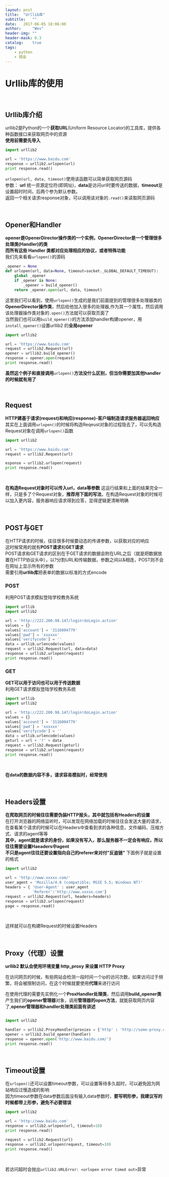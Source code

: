 ```yaml
---
layout: post
title:  "Urllib库"
subtitle:   ""
date:   2017-06-05 18:06:00
author:     "Wes"
header-img: ""
header-mask: 0.3
catalog:    true
tags:
    - python
    - 爬虫
---
```


<div id="Urllib库的使用"></div>

# Urllib库的使用

<br />

<div id="Urllib库介绍"></div>

## Urllib库介绍

urllib2是Python的一个**获取URL**(Uniform Resource Locator)的工具库，提供各种函数接口来获取网页中的资源  
**使用前需要先导入**  
```python
import urllib2

url = 'https://www.baidu.com'
response = urllib2.urlopen(url)
print response.read()
```
`urlopen(url, data, timeout)`使用该函数可以简单获取网页源码  
参数： **url** 统一资源定位符(即网址)，**data**是访问url时要传送的数据，**timeout**是设置超时时间，后两个参为默认参数。  
返回一个相关请求response对象，可以调用该对象的`.read()`来读取网页源码  

<br />

<div id="Opener和Handler"></div>

## Opener和Handler

**opener是OpenerDirector操作类的一个实例，OpenerDirector是一个管理很多处理类(Handler)的类**  
**而所有这些 Handler 类都对应处理相应的协议，或者特殊功能**  
我们先来看看`urlopen()`的源码
```python
_opener = None
def urlopen(url, data=None, timeout=socket._GLOBAL_DEFAULT_TIMEOUT):
    global _opener
    if _opener is None:
        _opener = build_opener()
    return _opener.open(url, data, timeout)
```
这里我们可以看到，使用`urlopen()`生成的是我们前面提到的管理很多处理器类的**OpenerDirector操作类**，然后给他加入很多的处理器,作为其一个属性，然后调用该处理器操作类对象的`.open()`方法就可以获取页面了  
当然我们也可以用`build_opener()`的方法添加handler构建opener，用`install_opener()`设置urllib2 的**全局opener**  
```python
import urllib2

url = 'https://www.baidu.com'
request = urllib2.Request(url)
opener = urllib2.build_opener()
response = opener.open(request)
print response.read()
```
**虽然这个例子和直接调用**`urlopen()`**方法没什么区别，但当你需要加其他handler的时候就有用了**  

<br />

<div id="Request"></div>

## Request

**HTTP建基于请求(request)和响应(response)-客户端制造请求服务器返回响应**  
其实在上面调用`urlopen()`的时候将构造Reqeust对象的过程隐去了，可以先构造Request对象在调用`urlopen()`函数  
```python
import urllib2

url = 'https://www.baidu.com'
request = urllib2.Request(url)

esponse = urllib2.urlopen(request)
print response.read()
```

<br />

**在构造Request对象时可以传入url，data等参数** 
这运行结果和上面的结果完全一样，只是多了个Request对象，**推荐用下面的写法**，在构造Request对象的时候可以加入更内容，服务器响应请求得到应答，显得逻辑更清晰明确  

<br />

<div id="POST与GET"></div>

## POST与GET

在HTTP请求的时候，往往很多时候要动态的传递参数，以获取对应的响应  
这时候常用的就有**POST请求**和**GET请求**  
POST请求和GET请求的区别在于GET请求的数据会附在URL之后（就是把数据放置在HTTP协议头中），以?分割URL和传输数据，参数之间以&相连，POST则不会在网址上显示所有的参数  
需要引用**urllib库**把表单的数据以标准的方式encode  

<div id="POST"></div>

### POST

利用POST请求模拟登陆学校教务系统  
```python
import urllib
import urllib2

url = 'http://222.200.98.147/login!doLogin.action'
values = {}
values['account'] = '3116004779'
values['pwd'] = 'xxxxxx'
values['verifycode'] = ''
data = urllib.urlencode(values)
request = urllib2.Request(url, data=data)
response = urllib2.urlopen(request)
print response.read()
```

<div id="GET"></div>

### GET

**GET可以用于访问也可以用于传送数据**  
利用GET请求模拟登陆学校教务系统  
```python
import urllib
import urllib2

url = 'http://222.200.98.147/login!doLogin.action'
values = {}
values['account'] = '3116004779'
values['pwd'] = 'xxxxxx'
values['verifycode'] = ''
data = urllib.urlencode(values)
geturl = url + '?' + data
request = urllib2.Request(geturl)
response = urllib2.urlopen(request)
print response.read()
```
<br />

**在data的数据内容不多，请求容易模拟时，经常使用**  

<br />

<div id="Headers设置"></div>

## Headers设置

**在爬取网页的时候往往需要伪装HTTP报头，其中就包括有Headers的设置**  
在打开浏览器的网络监听时，可以发现在网络加载的时候往往会发送大量的请求，在查看某个请求的时候可以在Headers中查看到求的各种信息，文件编码、压缩方式、请求的agent等等  
**其中，agent就是请求的身份，如果没有写入，那么服务器不一定会有响应，所以往往需要设置Haeaders中agent**  
**不只是agent往往还要设置指向自己的referer来对付”反盗链”**
下面例子就是设置的格式  
```python
import urllib2

url = 'http://www.xxxxx.com/'
user_agent = 'Mozilla/4.0 (compatible; MSIE 5.5; Windows NT)'
headers = { 'User-Agent' : user_agent
			'Referer':'http://www.xxxxx.com'}
request = urllib2.Request(url, headers=headers)
response = urllib2.urlopen(request)
page = response.read()

```



<br />



这样就可以在构建Request的时候设置Headers  



<br />



<div id="Proxy（代理）设置"></div>



## Proxy（代理）设置



**urllib2 默认会使用环境变量 http_proxy 来设置 HTTP Proxy**  

在访问网页的时候，有些网站会检测一段时间一个ip的访问次数，如果访问过于频繁，将会被限制访问，在这个时候就要使用**代理**来进行访问  

在使用代理的需要先实例化一个**ProxHandler处理类**，然后调用**build_opener类**产生我们的**opener管理器**对象，调用**管理器的open方法**，就能获取网页内容了,**opener管理器和handler处理类前面有讲述**

```python

import urllib2

handler = urllib2.ProxyHandler(proxies = {'http' : 'http://some-proxy.com:8080'})
opener = urllib2.build_opener(handler)
response = opener.open('http://www.baidu.com/')
print response.read()
```

<br />

<div id="Timeout设置"></div>

## Timeout设置

在`urlopen()`还可以设置timeout参数，可以设置等待多久超时，可以避免因为网站响应过慢造成的影响  
因为timeout参数在data参数后面没有输入data参数时，**要写明形参，我建议写的时候都带上形参，避免不必要错误**  
```python
import urllib2

url = 'http://www.baidu.com'
response = urllib2.urlopen(url, timeout=10)
print response.read()

request = urllib2.Request(url)
response = urllib2.urlopen(request, timeout=10)
print response.read()
```

<br />

若访问超时会抛出`urllib2.URLError: <urlopen error timed out>`异常
